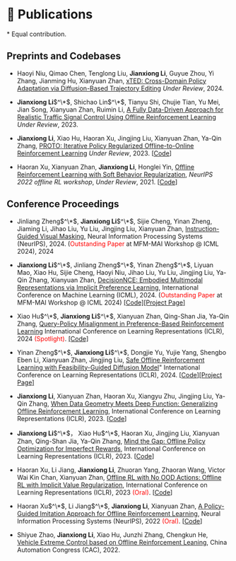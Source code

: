 
# 📝 Publications
\* Equal contribution.
## Preprints and Codebases
- Haoyi Niu, Qimao Chen, Tenglong Liu, **Jianxiong Li**, Guyue Zhou, Yi Zhang, Jianming Hu, Xianyuan Zhan, [xTED: Cross-Domain Policy Adaptation via Diffusion-Based Trajectory Editing](https://arxiv.org/abs/2409.08687v1) *Under Review*, 2024.

- **Jianxiong Li**$^\*$, Shichao Lin$^\*$, Tianyu Shi, Chujie Tian, Yu Mei, Jian Song, Xianyuan Zhan, Ruimin Li, [A Fully Data-Driven Approach for Realistic Traffic Signal Control Using Offline Reinforcement Learning](https://arxiv.org/abs/2311.15920) *Under Review*, 2023.

- **Jianxiong Li**, Xiao Hu, Haoran Xu, Jingjing Liu, Xianyuan Zhan, Ya-Qin Zhang, [PROTO: Iterative Policy Regularized Offline-to-Online Reinforcement Learning](https://arxiv.org/abs/2305.15669) *Under Review*, 2023. [[Code](https://github.com/Facebear-ljx/PROTO)]

- Haoran Xu, Xianyuan Zhan, **Jianxiong Li**, Honglei Yin, [Offline Reinforcement Learning with Soft Behavior Regularization](https://arxiv.org/abs/2110.07395), *NeurIPS 2022 offline RL workshop*, *Under Review*, 2021. [[Code](https://github.com/Facebear-ljx/SBAC)]


## Conference Proceedings
- Jinliang Zheng$^\*$, **Jianxiong Li**$^\*$, Sijie Cheng, Yinan Zheng, Jiaming Li, Jihao Liu, Yu Liu, Jingjing Liu, Xianyuan Zhan, [Instruction-Guided Visual Masking](https://2toinf.github.io/IVM/), Neural Information Processing Systems (NeurIPS), 2024. (<span style="color:red">Outstanding Paper</span> at MFM-MAI Workshop @ ICML 2024), 2024

- **Jianxiong Li**$^\*$, Jinliang Zheng$^\*$, Yinan Zheng$^\*$, Liyuan Mao, Xiao Hu, Sijie Cheng, Haoyi Niu, Jihao Liu, Yu Liu, Jingjing Liu, Ya-Qin Zhang, Xianyuan Zhan, [DecisionNCE: Embodied Multimodal Representations via Implicit Preference Learning](https://arxiv.org/pdf/2402.18137.pdf), International Conference on Machine Learning (ICML), 2024. (<span style="color:red">Outstanding Paper</span> at MFM-MAI Workshop @ ICML 2024) [[Code]](https://github.com/2toinf/DecisionNCE)[[Project Page]](https://2toinf.github.io/DecisionNCE/)

- Xiao Hu$^\*$, **Jianxiong Li**$^\*$, Xianyuan Zhan, Qing-Shan Jia, Ya-Qin Zhang,  [Query-Policy Misalignment in Preference-Based Reinforcement Learning](https://openreview.net/forum?id=UoBymIwPJR&referrer=%5BAuthor%20Console%5D) International Conference on Learning Representations (ICLR), 2024 <span style="color:red">(Spotlight)</span>. [[Code]](https://github.com/huxiao09/QPA)

- Yinan Zheng$^\*$, **Jianxiong Li**$^\*$, Dongjie Yu, Yujie Yang, Shengbo Eben Li, Xianyuan Zhan, Jingjing Liu,  [Safe Offline Reinforcement Learning with Feasibility-Guided Diffusion Model](https://arxiv.org/abs/2401.10700)" International Conference on Learning Representations (ICLR), 2024. [[Code](https://github.com/ZhengYinan-AIR/FISOR)][[Project Page]](https://zhengyinan-air.github.io/FISOR/)

- **Jianxiong Li**, Xianyuan Zhan, Haoran Xu, Xiangyu Zhu, Jingjing Liu, Ya-Qin Zhang, [When Data Geometry Meets Deep Function: Generalizing Offline Reinforcement Learning](https://openreview.net/forum?id=lMO7TC7cuuh), International Conference on Learning Representations (ICLR), 2023. [[Code](https://github.com/Facebear-ljx/DOGE)]

- **Jianxiong Li**$^\*$， Xiao Hu$^\*$, Haoran Xu, Jingjing Liu, Xianyuan Zhan, Qing-Shan Jia, Ya-Qin Zhang, [Mind the Gap: Offline Policy Optimization for Imperfect Rewards](https://openreview.net/forum?id=WumysvcMvV6), International Conference on Learning Representations (ICLR), 2023. [[Code](https://github.com/Facebear-ljx/RGM)]

- Haoran Xu, Li Jiang, **Jianxiong Li**, Zhuoran Yang, Zhaoran Wang, Victor Wai Kin Chan, Xianyuan Zhan, [Offline RL with No OOD Actions: Offline RL with Implicit Value Regularization](https://openreview.net/forum?id=ueYYgo2pSSU), International Conference on Learning Representations (ICLR), 2023 <span style="color:red">(Oral)</span>. [[Code](https://github.com/ryanxhr/IVR)]

- Haoran Xu$^\*$, Li Jiang$^\*$, **Jianxiong Li**, Xianyuan Zhan, [A Policy-Guided Imitation Approach for Offline Reinforcement Learning](https://arxiv.org/abs/2210.08323), Neural Information Processing Systems (NeurIPS), 2022 <span style="color:red">(Oral)</span>. [[Code](https://github.com/ryanxhr/POR)]

- Shiyue Zhao, **Jianxiong Li**, Xiao Hu, Junzhi Zhang, Chengkun He, [Vehicle Extreme Control based on Offline Reinforcement Leaning](https://ieeexplore.ieee.org/document/10055846/), China Automation Congress (CAC), 2022.
